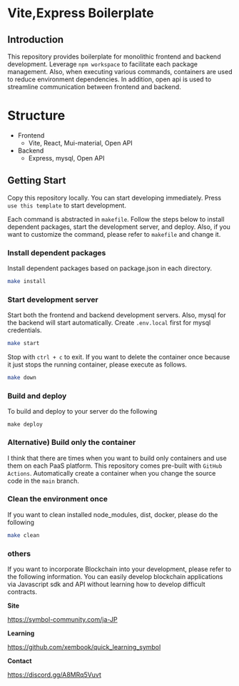 # Vite,Express Boilerplate

## Introduction

This repository provides boilerplate for monolithic frontend and backend development. Leverage `npm workspace` to facilitate each package management. Also, when executing various commands, containers are used to reduce environment dependencies. In addition, open api is used to streamline communication between frontend and backend.
# Structure

- Frontend
  - Vite, React, Mui-material, Open API
- Backend
  - Express, mysql, Open API

## Getting Start

Copy this repository locally. You can start developing immediately.
Press `use this template` to start development.

Each command is abstracted in `makefile`. Follow the steps below to install dependent packages, start the development server, and deploy. Also, if you want to customize the command, please refer to `makefile` and change it.

### Install dependent packages

Install dependent packages based on package.json in each directory.

```sh
make install
```

### Start development server

Start both the frontend and backend development servers. Also, mysql for the backend will start automatically. Create `.env.local` first for mysql credentials.

```sh
make start
```

Stop with `ctrl + c` to exit. If you want to delete the container once because it just stops the running container, please execute as follows.

```sh
make down
```

### Build and deploy

To build and deploy to your server do the following

```
make deploy
```

### Alternative) Build only the container

I think that there are times when you want to build only containers and use them on each PaaS platform. This repository comes pre-built with `GitHub Actions`. Automatically create a container when you change the source code in the `main` branch.

### Clean the environment once

If you want to clean installed node_modules, dist, docker, please do the following

```sh
make clean
```

### others

If you want to incorporate Blockchain into your development, please refer to the following information. You can easily develop blockchain applications via Javascript sdk and API without learning how to develop difficult contracts.

**Site**

https://symbol-community.com/ja-JP

**Learning**

https://github.com/xembook/quick_learning_symbol

**Contact**

https://discord.gg/A8MRq5Vuvt
